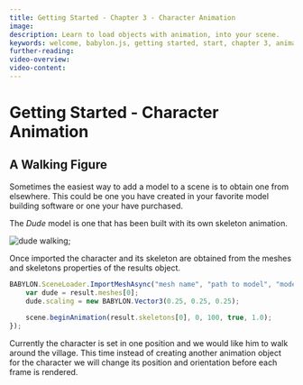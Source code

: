 ```yaml
---
title: Getting Started - Chapter 3 - Character Animation
image:
description: Learn to load objects with animation, into your scene.
keywords: welcome, babylon.js, getting started, start, chapter 3, animation, animation basics, character animation, model loading
further-reading:
video-overview:
video-content:
---
```


# Getting Started - Character Animation

## A Walking Figure
Sometimes the easiest way to add a model to a scene is to obtain one from elsewhere. This could be one you have created in your favorite model building software or one your have purchased.

The *Dude* model is one that has been built with its own skeleton animation.

![dude walking](/img/getstarted/dude.gif);

Once imported the character and its skeleton are obtained from the meshes and skeletons properties of the results object.

```javascript
BABYLON.SceneLoader.ImportMeshAsync("mesh name", "path to model", "model file", scene).then((result) => {
    var dude = result.meshes[0];
    dude.scaling = new BABYLON.Vector3(0.25, 0.25, 0.25);
                
    scene.beginAnimation(result.skeletons[0], 0, 100, true, 1.0);
});
```

<Playground id="#SFW46K#1" title="Loading an Animated Character" description="Simple example of loading an animated character into your scene." image="/img/playgroundsAndNMEs/getingStartedCharacterAnimation.jpg"/>

Currently the character is set in one position and we would like him to walk around the village. This time instead of creating another animation object for the character we will change its position and orientation before each frame is rendered. 